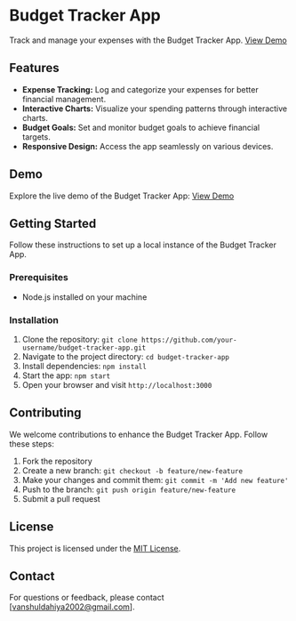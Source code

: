 # Budget Tracker App

Track and manage your expenses with the Budget Tracker App. [View Demo](https://budget-tracker-flame.vercel.app/)

## Features

- **Expense Tracking:** Log and categorize your expenses for better financial management.
- **Interactive Charts:** Visualize your spending patterns through interactive charts.
- **Budget Goals:** Set and monitor budget goals to achieve financial targets.
- **Responsive Design:** Access the app seamlessly on various devices.

## Demo

Explore the live demo of the Budget Tracker App: [View Demo](https://budget-tracker-flame.vercel.app/)

## Getting Started

Follow these instructions to set up a local instance of the Budget Tracker App.

### Prerequisites

- Node.js installed on your machine

### Installation

1. Clone the repository: `git clone https://github.com/your-username/budget-tracker-app.git`
2. Navigate to the project directory: `cd budget-tracker-app`
3. Install dependencies: `npm install`
4. Start the app: `npm start`
5. Open your browser and visit `http://localhost:3000`

## Contributing

We welcome contributions to enhance the Budget Tracker App. Follow these steps:

1. Fork the repository
2. Create a new branch: `git checkout -b feature/new-feature`
3. Make your changes and commit them: `git commit -m 'Add new feature'`
4. Push to the branch: `git push origin feature/new-feature`
5. Submit a pull request

## License

This project is licensed under the [MIT License](LICENSE.md).
## Contact

For questions or feedback, please contact [vanshuldahiya2002@gmail.com].
